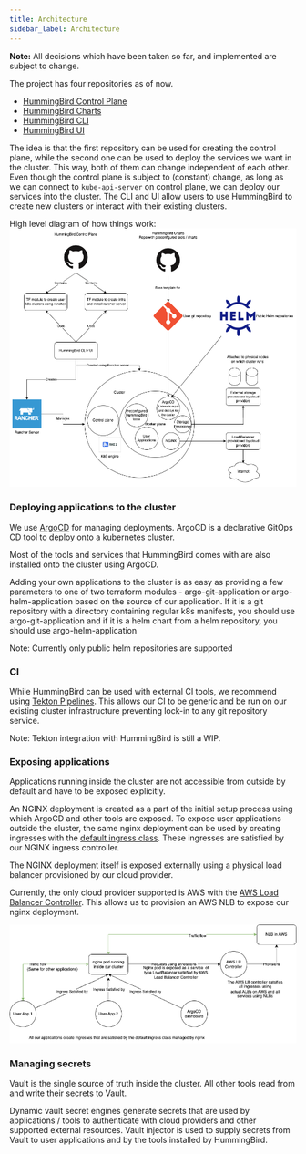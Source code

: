 ```yaml
---
title: Architecture
sidebar_label: Architecture
---
```


**Note:** All decisions which have been taken so far, and implemented are subject to change.

The project has four repositories as of now.

- [HummingBird Control Plane](https://github.com/sahajsoft/hummingbird-control-plane)
- [HummingBird Charts](https://github.com/sahajsoft/humming-bird-charts)
- [HummingBird CLI](https://github.com/sahajsoft/hummingbird-cli/)
- [HummingBird UI](https://github.com/sahajsoft/humming-react-ui)

The idea is that the first repository can be used for creating the control plane, while the second one can be used to deploy the services we want in the cluster. This way, both of them can change independent of each other. Even though the control plane is subject to (constant) change, as long as we can connect to `kube-api-server` on control plane, we can deploy our services into the cluster.
The CLI and UI allow users to use HummingBird to create new clusters or interact with their existing clusters.

High level diagram of how things work: ![diagram](../../static/img/architecture.png)

### Deploying applications to the cluster

We use [ArgoCD](https://argo-cd.readthedocs.io/en/stable/) for managing deployments.
ArgoCD is a declarative GitOps CD tool to deploy onto a kubernetes cluster.

Most of the tools and services that HummingBird comes with are also installed onto the cluster using ArgoCD.

Adding your own applications to the cluster is as easy as providing a few parameters to one of two terraform modules -
argo-git-application or argo-helm-application based on the source of our application.
If it is a git repository with a directory containing regular k8s manifests, you should use argo-git-application and
if it is a helm chart from a helm repository, you should use argo-helm-application

Note: Currently only public helm repositories are supported  

### CI

While HummingBird can be used with external CI tools, we recommend using [Tekton Pipelines](https://tekton.dev/docs/pipelines/pipelines/). 
This allows our CI to be generic and be run on our existing cluster infrastructure preventing lock-in to any git repository service. 

Note: Tekton integration with HummingBird is still a WIP.

### Exposing applications

Applications running inside the cluster are not accessible from outside by default and have to be exposed explicitly.

An NGINX deployment is created as a part of the initial setup process using which ArgoCD and other tools are exposed.
To expose user applications outside the cluster, the same nginx deployment can be used by creating ingresses with the [default ingress class](https://kubernetes.io/docs/concepts/services-networking/ingress/#default-ingress-class).
These ingresses are satisfied by our NGINX ingress controller.

The NGINX deployment itself is exposed externally using a physical load balancer provisioned by our cloud provider.

Currently, the only cloud provider supported is AWS with the [AWS Load Balancer Controller](https://kubernetes-sigs.github.io/aws-load-balancer-controller/v2.4/).
This allows us to provision an AWS NLB to expose our nginx deployment.

![traffic flow diagram](../../static/img/traffic-flow.png)

### Managing secrets

Vault is the single source of truth inside the cluster. All other tools read from and write their secrets to Vault. 

Dynamic vault secret engines generate secrets that are used by applications / tools to authenticate with cloud providers and other supported external resources.
Vault injector is used to supply secrets from Vault to user applications and by the tools installed by HummingBird. 